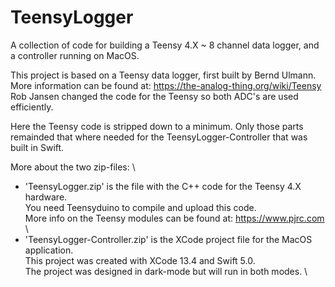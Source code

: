 # TeensyLogger
A collection of code for building a Teensy 4.X ~ 8 channel data logger, and a controller running on MacOS.

  This project is based on a Teensy data logger, first built by Bernd Ulmann. \
  More information can be found at: https://the-analog-thing.org/wiki/Teensy  \
  Rob Jansen changed the code for the Teensy so both ADC's are used efficiently.
  
  Here the Teensy code is stripped down to a minimum. Only those parts remainded that where needed 
  for the TeensyLogger-Controller that was built in Swift.
  
  More about the two zip-files: \
  *   'TeensyLogger.zip' is the file with the C++ code for the Teensy 4.X hardware. \
      You need Teensyduino to compile and upload this code. \
      More info on the Teensy modules can be found at: https://www.pjrc.com \
  *   'TeensyLogger-Controller.zip' is the XCode project file for the MacOS application. \
      This project was created with XCode 13.4 and Swift 5.0. \
      The project was designed in dark-mode but will run in both modes. \
      
